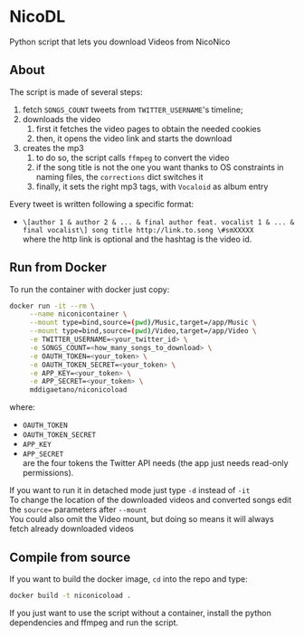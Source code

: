 # NicoDL
Python script that lets you download Videos from NicoNico

## About
The script is made of several steps:
1. fetch `SONGS_COUNT` tweets from `TWITTER_USERNAME`'s timeline;
1. downloads the video
    1. first it fetches the video pages to obtain the needed cookies
    1. then, it opens the video link and starts the download
1. creates the mp3
   1. to do so, the script calls `ffmpeg` to convert the video
   1. if the song title is not the one you want thanks to OS constraints in naming files, the `corrections` dict switches it
   1. finally, it sets the right mp3 tags, with `Vocaloid` as album entry

Every tweet is written following a specific format:
* `\[author 1 & author 2 & ... & final author feat. vocalist 1 & ... & final vocalist\] song title http://link.to.song \#smXXXXX`  
where the http link is optional and the hashtag is the video id.

## Run from Docker
To run the container with docker just copy:
```sh
docker run -it --rm \
     --name niconicontainer \
     --mount type=bind,source=(pwd)/Music,target=/app/Music \
     --mount type=bind,source=(pwd)/Video,target=/app/Video \
     -e TWITTER_USERNAME=<your_twitter_id> \
     -e SONGS_COUNT=<how_many_songs_to_download> \
     -e OAUTH_TOKEN=<your_token> \
     -e OAUTH_TOKEN_SECRET=<your_token> \
     -e APP_KEY=<your_token> \
     -e APP_SECRET=<your_token> \
     mddigaetano/niconicoload
```
where:
* `OAUTH_TOKEN`
* `OAUTH_TOKEN_SECRET`
* `APP_KEY`
* `APP_SECRET`  
are the four tokens the Twitter API needs (the app just needs read-only permissions).

If you want to run it in detached mode just type `-d` instead of `-it`  
To change the location of the downloaded videos and converted songs edit the `source=` parameters after `--mount`  
You could also omit the Video mount, but doing so means it will always fetch already downloaded videos

## Compile from source
If you want to build the docker image, `cd` into the repo and type:
```sh
docker build -t niconicoload .
```

If you just want to use the script without a container, install the python dependencies and ffmpeg and run the script.  
